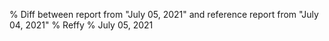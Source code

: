 % Diff between report from "July 05, 2021" and reference report from "July 04, 2021"
% Reffy
% July 05, 2021

